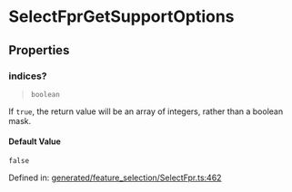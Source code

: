 # SelectFprGetSupportOptions

## Properties

### indices?

> `boolean`

If `true`, the return value will be an array of integers, rather than a boolean mask.

#### Default Value

`false`

Defined in:  [generated/feature\_selection/SelectFpr.ts:462](https://github.com/transitive-bullshit/scikit-learn-ts/blob/b59c1ff/packages/sklearn/src/generated/feature_selection/SelectFpr.ts#L462)
